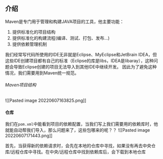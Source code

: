 ## 介绍
Maven是专门用于管理和构建JAVA项目的工具，他主要功能：
1. 提供标准化的项目结构
2. 提供标准化的构建流程(编译、测试、打包、发布...)
3. 提供依赖管理机制

我们经常写代码所使用的IDE无非就是Eclipse、MyEclipse和JetBrain IDEA，但这些IDE创建项目都有自己的标准（Eclipse的库是libs，IDEA是libaray），这种问题会导致Eclipse创建的项目无法导入到其他IDE中继续开发。 因此为了避免这种情况，我们需要用到Maven统一规范。

###### Maven项目结构
![[Pasted image 20220607163825.png]]

#### 仓库
我们在`pom.xml`中能看到项目的依赖配置，当我们写上我们需要用的依赖库时，他就能自动帮我们导入，那么问题来了，这些包哪来的呢？？
![[Pasted image 20220607171443.png]]

首先，当获得新的依赖请求时，会先在本地的仓库中寻找，如果没有再去中央仓库/远程仓库中寻找。在中央/远程仓库中找到依赖库后，会下载到本地仓库